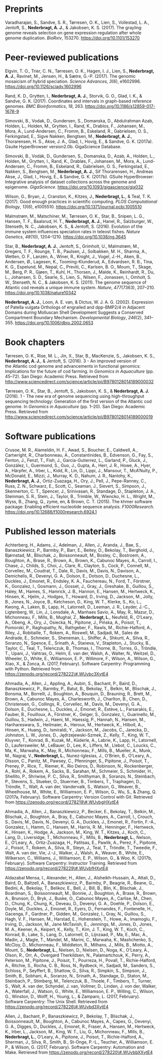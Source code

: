 # Preprints

Varadharajan, S., Sandve, S. R., Tørresen, O. K., Lien, S., Vollestad, L. A., Jentoft, S., **Nederbragt, A. J.**, & Jakobsen, K. S. (2017). The grayling genome reveals selection on gene expression regulation after whole genome duplication. <em>BioRxiv</em>, 153270. <a href="https://doi.org/10.1101/153270" class="uri">https://doi.org/10.1101/153270</a>



# Peer-reviewed publications

Elgvin, T. O., Trier, C. N., Tørresen, O. K., Hagen, I. J., Lien, S., **Nederbragt, A. J.**, Ravinet, M., Jensen, H., & Sætre, G.-P. (2017). The genomic mosaicism of hybrid speciation. <em>Science Advances</em>, <em>3</em>(6), e1602996. <a href="https://doi.org/10.1126/sciadv.1602996" class="uri">https://doi.org/10.1126/sciadv.1602996</a>



Rand, K. D., Grytten, I., **Nederbragt, A. J.**, Storvik, G. O., Glad, I. K., & Sandve, G. K. (2017). Coordinates and intervals in graph-based reference genomes. <em>BMC Bioinformatics</em>, <em>18</em>, 263. <a href="https://doi.org/10.1186/s12859-017-1678-9" class="uri">https://doi.org/10.1186/s12859-017-1678-9</a>



Simovski, B., Vodak, D., Gundersen, S., Domanska, D., Abdulrahman Azab, Holden, L., Holden, M., Grytten, I., Rand, K., Drablos, F., Johansen, M., Mora, A., Lund-Andersen, C., Fromm, B., Eskeland, R., Gabrielsen, O. S., Ferkingstad, E., Sigve Nakken, Bengtsen, M., **Nederbragt, A. J.**, Thorarensen, H. S., Akse, J. A., Glad, I., Hovig, E., & Sandve, G. K. (2017a). Gsuite HyperBrowser version2.0b. GigaScience Database.



Simovski, B., Vodák, D., Gundersen, S., Domanska, D., Azab, A., Holden, L., Holden, M., Grytten, I., Rand, K., Drabløs, F., Johansen, M., Mora, A., Lund-Andersen, C., Fromm, B., Eskeland, R., Gabrielsen, O. S., Ferkingstad, E., Nakken, S., Bengtsen, M., **Nederbragt, A. J.**, Sif Thorarensen, H., Andreas Akse, J., Glad, I., Hovig, E., & Sandve, G. K. (2017b). GSuite HyperBrowser: Integrative analysis of dataset collections across the genome and epigenome. <em>GigaScience</em>. <a href="https://doi.org/10.1093/gigascience/gix032" class="uri">https://doi.org/10.1093/gigascience/gix032</a>



Wilson, G., Bryan, J., Cranston, K., Kitzes, J., **Nederbragt, L.**, & Teal, T. K. (2017). Good enough practices in scientific computing. <em>PLOS Computational Biology</em>, <em>13</em>(6), e1005510. <a href="https://doi.org/10.1371/journal.pcbi.1005510" class="uri">https://doi.org/10.1371/journal.pcbi.1005510</a>



Malmstrøm, M., Matschiner, M., Tørresen, O. K., Star, B., Snipen, L. G., Hansen, T. F., Baalsrud, H. T., **Nederbragt, A. J.**, Hanel, R., Salzburger, W., Stenseth, N. C., Jakobsen, K. S., & Jentoft, S. (2016). Evolution of the immune system influences speciation rates in teleost fishes. <em>Nature Genetics</em>, <em>48</em>(10), 1204–1210. <a href="https://doi.org/10.1038/ng.3645" class="uri">https://doi.org/10.1038/ng.3645</a>



Star, B., **Nederbragt, A. J.**, Jentoft, S., Grimholt, U., Malmstrøm, M., Gregers, T. F., Rounge, T. B., Paulsen, J., Solbakken, M. H., Sharma, A., Wetten, O. F., Lanzén, A., Winer, R., Knight, J., Vogel, J.-H., Aken, B., Andersen, Ø., Lagesen, K., Tooming-Klunderud, A., Edvardsen, R. B., Tina, K. G., Espelund, M., Nepal, C., Previti, C., Karlsen, B. O., Moum, T., Skage, M., Berg, P. R., Gjøen, T., Kuhl, H., Thorsen, J., Malde, K., Reinhardt, R., Du, L., Johansen, S. D., Searle, S., Lien, S., Nilsen, F., Jonassen, I., Omholt, S. W., Stenseth, N. C., & Jakobsen, K. S. (2011). The genome sequence of Atlantic cod reveals a unique immune system. <em>Nature</em>, <em>477</em>(7363), 207–210. <a href="https://doi.org/10.1038/nature10342" class="uri">https://doi.org/10.1038/nature10342</a>



**Nederbragt, A. J.**, Loon, A. E. van, & Dictus, W. J. A. G. (2002). Expression of Patella vulgata Orthologs of engrailed and dpp-BMP2/4 in Adjacent Domains during Molluscan Shell Development Suggests a Conserved Compartment Boundary Mechanism. <em>Developmental Biology</em>, <em>246</em>(2), 341–355. <a href="https://doi.org/10.1006/dbio.2002.0653" class="uri">https://doi.org/10.1006/dbio.2002.0653</a>



# Book chapters

Tørresen, O. K., Rise, M. L., Jin, X., Star, B., MacKenzie, S., Jakobsen, K. S., **Nederbragt, A. J.**, & Jentoft, S. (2016). 3 - An improved version of the Atlantic cod genome and advancements in functional genomics: Implications for the future of cod farming. In <em>Genomics in Aquaculture</em> (pp. 45–72). San Diego: Academic Press. Retrieved from <a href="http://www.sciencedirect.com/science/article/pii/B9780128014189000032" class="uri">http://www.sciencedirect.com/science/article/pii/B9780128014189000032</a>



Tørresen, O. K., Star, B., Jentoft, S., Jakobsen, K. S., & **Nederbragt, A. J.** (2016). 1 - The new era of genome sequencing using high-throughput sequencing technology: Generation of the first version of the Atlantic cod genome. In <em>Genomics in Aquaculture</em> (pp. 1–20). San Diego: Academic Press. Retrieved from <a href="http://www.sciencedirect.com/science/article/pii/B9780128014189000019" class="uri">http://www.sciencedirect.com/science/article/pii/B9780128014189000019</a>



# Software publications

Crusoe, M. R., Alameldin, H. F., Awad, S., Boucher, E., Caldwell, A., Cartwright, R., Charbonneau, A., Constantinides, B., Edvenson, G., Fay, S., Fenton, J., Fenzl, T., Fish, J., Garcia-Gutierrez, L., Garland, P., Gluck, J., González, I., Guermond, S., Guo, J., Gupta, A., Herr, J. R., Howe, A., Hyer, A., Härpfer, A., Irber, L., Kidd, R., Lin, D., Lippi, J., Mansour, T., McA’Nulty, P., McDonald, E., Mizzi, J., Murray, K. D., Nahum, J. R., Nanlohy, K., **Nederbragt, A. J**., Ortiz-Zuazaga, H., Ory, J., Pell, J., Pepe-Ranney, C., Russ, Z. N., Schwarz, E., Scott, C., Seaman, J., Sievert, S., Simpson, J., Skennerton, C. T., Spencer, J., Srinivasan, R., Standage, D., Stapleton, J. A., Steinman, S. R., Stein, J., Taylor, B., Trimble, W., Wiencko, H. L., Wright, M., Wyss, B., Zhang, Q., zyme, en, & Brown, C. T. (2015). The khmer software package: Enabling efficient nucleotide sequence analysis. <em>F1000Research</em>. <a href="https://doi.org/10.12688/f1000research.6924.1" class="uri">https://doi.org/10.12688/f1000research.6924.1</a>



# Published lesson materials

Achterberg, H., Adams, J., Adelman, J., Allen, J., Aranda, J., Bae, S., Banaszkiewicz, P., Barmby, P., Barr, E., Beitey, D., Bekolay, T., Berghold, J., Bjørnstad, M., Blischak, J., Boissonneault, M., Bosley, C., Bostroem, A., Boughton, A., Brase, R., Brown, A., Brown, K., Cabunoc Mayes, A., Carroll, I., Chase, J., Childs, S., Choi, J., Clare, R., Clayton, S., Cock, P., Connell, M., Corvellec, M., Coudrat, T., Dale, R., Davis, M., Davis, N., Davison, A., Demichelis, R., Devenyi, G. A., Dolson, E., Dotson, D., Duchesne, L., Duckles, J., Emonet, R., Endsley, K. A., Fauchereau, N., Ford, T., Förstner, K., Gonzalez, I., Gosmann, J., Gosset, J., Gray, J., Greshake, B., Guillou, S., Haley, M., Hames, S., Hamrick, J. B., Hannon, E., Hansen, M., Hertweck, K., Hinsen, K., Hjelm, J., Hodges, T., Howard, D., Irving, D., Jackson, M., Jolly, B., Jones, N., Joyce, B., Ketcheson, D., King, W. T., Klerke, S., Ko, L., Kwong, A., Laken, B., Lapp, H., Latornell, D., Leeman, J. R., Leyder, J.-C., Ligtenberg, W., Lin, J., Lonsdale, A., Manhaes Savio, A., May, R., Mazur, D., Michonneau, F., Mills, B., Mughal, Z., **Nederbragt, L.**, Neufeld, R., O’Leary, A., Obeng, A., Ory, J., Osiecka, N., Pipitone, J., Pińska, A., Poisot, T., Pomorski, P., Raghupathy, N., Rathgeber, F., Rawls, M., Richie-Halford, A., Riley, J., Robitaille, T., Rokem, A., Roswell, M., Sadjadi, M., Sales de Andrade, E., Schmeier, S., Sheneman, L., Shiffer, A., Shkurti, A., Silva, R., Soranzo, N., Spence, E., Srinath, A., Staneva, V., Stapleton, J., Stucky, B., Taylor, C., Teal, T., Telenczuk, B., Thomas, I., Thorne, B., Torres, G., Tröndle, T., Upani, J., Vahtras, O., Helm, E. van der, Walsh, A., Walter, N., Weitzel, D., Wheeler, D., White, E., Williamson, E. P., Willmore, F., Wilson, A., Wilson, G., Xiao, X., & Zonca, A. (2017, February). Software Carpentry: Programming with Python. Retrieved from <a href="https://zenodo.org/record/278222#.WUvbc3XytE4" class="uri">https://zenodo.org/record/278222\#.WUvbc3XytE4</a>



Ahmadia, A., Allen, J., Appling, A., Aubin, S., Bachant, P., Baird, D., Banaszkiewicz, P., Barmby, P., Batut, B., Bekolay, T., Belkin, M., Blischak, J., Bonsma, M., Borrelli, J., Boughton, A., Bouquin, D., Brauning, R., Brett, M., Brown, A., Cabunoc Mayes, A., Charlesworth, J., Charlton, B., Chen, D., Christensen, G., Collings, R., Corvellec, M., Davis, M., Devenyi, G. A., Dolson, E., Duchesne, L., Duckles, J., Emonet, R., Estève, L., Farsarakis, E., Fauber, B., Fouilloux, A., Förstner, K., Geiger, S., Gonzalez, I., Guarinello, M., Guillou, S., Hadwin, J., Haeni, M., Haessig, P., Hannah, N., Hansen, M., Harihareswara, S., Heilmaier, A., Heroux, M., Hertweck, K., Hilboll, A., Hinsen, K., Huang, D., Ismiraldi, Y., Jackson, M., Jacobs, C., Jarecka, D., Johnston, L. W., Jones, D., Jędrzejewski-Szmek, Z., Kelly, T., King, W. T., Kluyver, T., Konrad, B., Kuzak, M., Küderle, A., Labrie, K., Lapp, H., Latornell, D., Laufersweiler, M., LeBauer, D., Lee, K., Liffers, M., Llebot, C., Loucks, C., Ma, K., Marwaha, K., May, R., Michonneau, F., Mills, B., Mueller, A., Munk, M., Nagraj, V., **Nederbragt, L.**, Nunez-Iglesias, J., O’Brien, B., O’Leary, A., Olsson, C., Panitz, M., Pawsey, C., Pfenninger, S., Pipitone, J., Poisot, T., Preney, P., Rice, T., Riemer, K., Rio Deiros, D., Robinson, N., Rockenberger, A., Rohl, A., Rokem, A., Sacks, B., Sarahan, M., Schmeier, S., Schmider, H., Shellito, P., Shriwise, P. C., Silva, R., Smithyman, B., Soranzo, N., Steinbach, P., Stevens, S., Stueker, O., Stuermer, B., Timbers, T., Traphagen, D., Tröndle, T., Walt, A. van der, Vandervalk, S., Watson, G., Weaver, B., Wheelhouse, M., White, E., Williamson, E. P., Wilson, G., Wu, S., & Zhang, Q. (2017a, February). Software Carpentry: Version Control with Git. Retrieved from <a href="https://zenodo.org/record/278219#.WUvbgHXytE4" class="uri">https://zenodo.org/record/278219\#.WUvbgHXytE4</a>



Ahmadia, A., Allen, J., Banaszkiewicz, P., Becker, E., Bekolay, T., Belkin, M., Blischak, J., Boughton, A., Bray, E., Cabunoc Mayes, A., Carroll, I., Crouch, S., Davis, M., Davis, N., Devenyi, G. A., Duckles, J., Emonet, R., Fortin, F.-A., Gonzalez, I., Hamm, C., Hansen, M., Harris, R. M., Henninger, F., Hertweck, K., Hinsen, K., Hodge, A., Jackson, M., King, W. T., Kitzes, J., Koch, C., Lang, D., Liversidge, T., Michonneau, F., Mills, B., **Nederbragt, L.**, Nelson, E., O’Leary, A., Ortiz-Zuazaga, H., Patitsas, E., Pawlik, A., Perez, F., Pipitone, J., Poisot, T., Rokem, A., Silva, R., Steyn, J., Teal, T., Tröndle, T., Tweedie, F., Walt, A. van der, Vie, J.-J., Walker, J., Walsh, A., Weaver, B., White, E., Wilkerson, C., Williams, J., Williamson, E. P., Wilson, G., & Woo, K. (2017b, February). Software Carpentry: Instructor Training. Retrieved from <a href="https://zenodo.org/record/278229#.WUvbfHXytE4" class="uri">https://zenodo.org/record/278229\#.WUvbfHXytE4</a>



Aldazabal Mensa, I., Alexander, H., Allen, J., Alsheikh-Hussain, A., Attali, D., Baird, D., Baltzell, A., Banaszkiewicz, P., Barmby, P., Beagrie, R., Beane, G., Bedini, A., Bekolay, T., Belikov, E., Bell, J., Bill, B., Blin, K., Blischak, J., Boardman, S., Boissonneault, M., Bonnie, J., Boughton, A., Brase, R., Brown, A., Brunson, D., Bryk, J., Buske, O., Cabunoc Mayes, A., Carlise, M., Chen, D., Chung, K., Chung, K., Deveau, D., Devenyi, G. A., Doehle, P., Dolson, E., Doyle, M., Duckles, J., Emonet, R., Eyers, D., Fernandes, F., Fontenelle, H., Gacenga, F., Gardner, P., Gidden, M., Gonzalez, I., Gray, N., Guillou, S., Hagh, V. F., Hansen, M., Harstad, E., Hohenstein, T., Howe, A., Imamoglu, F., Irving, D., Jackson, M., Jane McTavish, E., Jennings, M., Jones, D., Jones, M. A., Keener, A., Keipert, K., Kelly, T., Kim, J. T., King, W. T., Koch, C., Konrad, B., Lake, S., Lang, D., Latornell, D., Lijnzaad, P., Ma, E., Mac, A., Madin, J., Magle, T., Mandel, M., Marini, C., Marwaha, K., Mashchenko, S., McCloy, D., Michonneau, F., Middleton, R., Milhans, J., Mills, B., Miotto, A., Mount, S., **Nederbragt, L.**, Nielsen, D., Nielsen, D., Noga, K., O’Leary, A., Olson, R., Orr, A., Overgard Therkildsen, N., Palamartchouk, K., Perry, A., Peterson, M., Pipitone, J., Poisot, T., Pourreza, H., Povall, T., Richie-Halford, A., Ritchie, S., Rocha, C. B., Ross, N., Rydbeck, H., Sadjadi, M., Sanders, S., Schloss, P., Seyffert, B., Shattow, G., Silva, R., Simpkin, S., Simpson, J., Smith, B., Sobhani, A., Soranzo, N., Srinath, A., Standage, D., Staton, M., Steinbach, P., Stimberg, M., Telenczuk, B., Thoele, F., Timbers, T., Turner, S., Walt, A. van der, Schyndel, J. van, Vollmer, D., Linden, J. von der, Walker, A., Waterfall, J., Watson, G., White, E., Williamson, E. P., Willing, C., Wilson, G., Winston, D., Wolff, H., Young, L., & Zamparo, L. (2017, February). Software Carpentry: The Unix Shell. Retrieved from <a href="https://zenodo.org/record/278226#.WUvbd3XytE4" class="uri">https://zenodo.org/record/278226\#.WUvbd3XytE4</a>



Allen, J., Bachant, P., Banaszkiewicz, P., Bekolay, T., Blischak, J., Boissonneault, M., Boughton, A., Cabunoc Mayes, A., Capes, G., Devenyi, G. A., Digges, D., Duckles, J., Emonet, R., Fraser, A., Hansen, M., Hertweck, K., Irber, L., Jackson, M., King, W. T., Liu, G., Michonneau, F., Mills, B., **Nederbragt, L.**, O’Leary, A., Pipitone, J., Poisot, T., Richie-Halford, A., Sherman, J., Silva, R., Smith, B., St-Onge, P.-L., Teucher, A., Williamson, E. P., & Wilson, G. (2017, February). Software Carpentry: Automation and Make. Retrieved from <a href="https://zenodo.org/record/278220#.WUvbbXXytE4" class="uri">https://zenodo.org/record/278220\#.WUvbbXXytE4</a>



